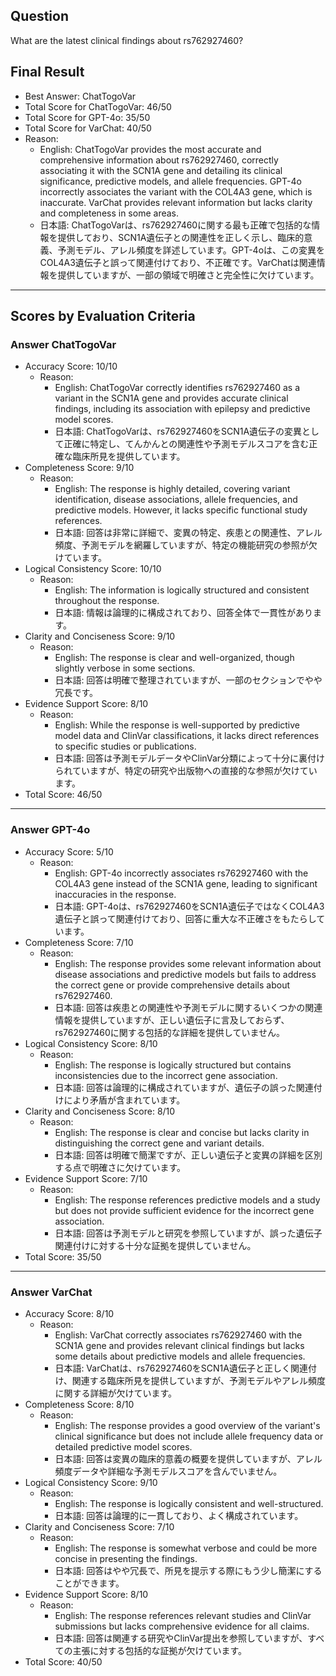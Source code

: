 ## Question

What are the latest clinical findings about rs762927460?

## Final Result

- Best Answer: ChatTogoVar
- Total Score for ChatTogoVar: 46/50
- Total Score for GPT-4o: 35/50
- Total Score for VarChat: 40/50
- Reason:
  - English: ChatTogoVar provides the most accurate and comprehensive information about rs762927460, correctly associating it with the SCN1A gene and detailing its clinical significance, predictive models, and allele frequencies. GPT-4o incorrectly associates the variant with the COL4A3 gene, which is inaccurate. VarChat provides relevant information but lacks clarity and completeness in some areas.
  - 日本語: ChatTogoVarは、rs762927460に関する最も正確で包括的な情報を提供しており、SCN1A遺伝子との関連性を正しく示し、臨床的意義、予測モデル、アレル頻度を詳述しています。GPT-4oは、この変異をCOL4A3遺伝子と誤って関連付けており、不正確です。VarChatは関連情報を提供していますが、一部の領域で明確さと完全性に欠けています。

---

## Scores by Evaluation Criteria

### Answer ChatTogoVar
- Accuracy Score: 10/10
  - Reason: 
    - English: ChatTogoVar correctly identifies rs762927460 as a variant in the SCN1A gene and provides accurate clinical findings, including its association with epilepsy and predictive model scores.
    - 日本語: ChatTogoVarは、rs762927460をSCN1A遺伝子の変異として正確に特定し、てんかんとの関連性や予測モデルスコアを含む正確な臨床所見を提供しています。
- Completeness Score: 9/10
  - Reason: 
    - English: The response is highly detailed, covering variant identification, disease associations, allele frequencies, and predictive models. However, it lacks specific functional study references.
    - 日本語: 回答は非常に詳細で、変異の特定、疾患との関連性、アレル頻度、予測モデルを網羅していますが、特定の機能研究の参照が欠けています。
- Logical Consistency Score: 10/10
  - Reason: 
    - English: The information is logically structured and consistent throughout the response.
    - 日本語: 情報は論理的に構成されており、回答全体で一貫性があります。
- Clarity and Conciseness Score: 9/10
  - Reason: 
    - English: The response is clear and well-organized, though slightly verbose in some sections.
    - 日本語: 回答は明確で整理されていますが、一部のセクションでやや冗長です。
- Evidence Support Score: 8/10
  - Reason: 
    - English: While the response is well-supported by predictive model data and ClinVar classifications, it lacks direct references to specific studies or publications.
    - 日本語: 回答は予測モデルデータやClinVar分類によって十分に裏付けられていますが、特定の研究や出版物への直接的な参照が欠けています。
- Total Score: 46/50

---

### Answer GPT-4o
- Accuracy Score: 5/10
  - Reason: 
    - English: GPT-4o incorrectly associates rs762927460 with the COL4A3 gene instead of the SCN1A gene, leading to significant inaccuracies in the response.
    - 日本語: GPT-4oは、rs762927460をSCN1A遺伝子ではなくCOL4A3遺伝子と誤って関連付けており、回答に重大な不正確さをもたらしています。
- Completeness Score: 7/10
  - Reason: 
    - English: The response provides some relevant information about disease associations and predictive models but fails to address the correct gene or provide comprehensive details about rs762927460.
    - 日本語: 回答は疾患との関連性や予測モデルに関するいくつかの関連情報を提供していますが、正しい遺伝子に言及しておらず、rs762927460に関する包括的な詳細を提供していません。
- Logical Consistency Score: 8/10
  - Reason: 
    - English: The response is logically structured but contains inconsistencies due to the incorrect gene association.
    - 日本語: 回答は論理的に構成されていますが、遺伝子の誤った関連付けにより矛盾が含まれています。
- Clarity and Conciseness Score: 8/10
  - Reason: 
    - English: The response is clear and concise but lacks clarity in distinguishing the correct gene and variant details.
    - 日本語: 回答は明確で簡潔ですが、正しい遺伝子と変異の詳細を区別する点で明確さに欠けています。
- Evidence Support Score: 7/10
  - Reason: 
    - English: The response references predictive models and a study but does not provide sufficient evidence for the incorrect gene association.
    - 日本語: 回答は予測モデルと研究を参照していますが、誤った遺伝子関連付けに対する十分な証拠を提供していません。
- Total Score: 35/50

---

### Answer VarChat
- Accuracy Score: 8/10
  - Reason: 
    - English: VarChat correctly associates rs762927460 with the SCN1A gene and provides relevant clinical findings but lacks some details about predictive models and allele frequencies.
    - 日本語: VarChatは、rs762927460をSCN1A遺伝子と正しく関連付け、関連する臨床所見を提供していますが、予測モデルやアレル頻度に関する詳細が欠けています。
- Completeness Score: 8/10
  - Reason: 
    - English: The response provides a good overview of the variant's clinical significance but does not include allele frequency data or detailed predictive model scores.
    - 日本語: 回答は変異の臨床的意義の概要を提供していますが、アレル頻度データや詳細な予測モデルスコアを含んでいません。
- Logical Consistency Score: 9/10
  - Reason: 
    - English: The response is logically consistent and well-structured.
    - 日本語: 回答は論理的に一貫しており、よく構成されています。
- Clarity and Conciseness Score: 7/10
  - Reason: 
    - English: The response is somewhat verbose and could be more concise in presenting the findings.
    - 日本語: 回答はやや冗長で、所見を提示する際にもう少し簡潔にすることができます。
- Evidence Support Score: 8/10
  - Reason: 
    - English: The response references relevant studies and ClinVar submissions but lacks comprehensive evidence for all claims.
    - 日本語: 回答は関連する研究やClinVar提出を参照していますが、すべての主張に対する包括的な証拠が欠けています。
- Total Score: 40/50